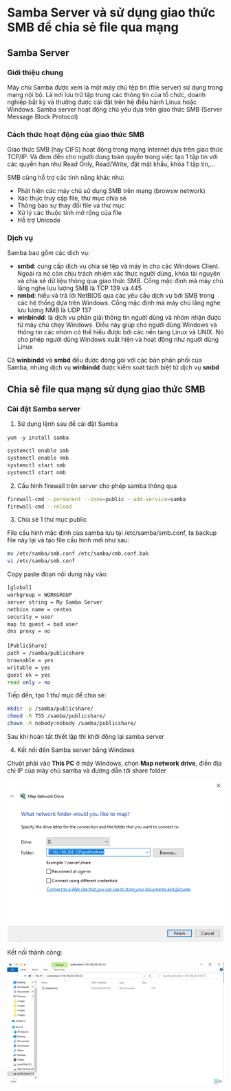 # Samba Server và sử dụng giao thức SMB để chia sẻ file qua mạng

## Samba Server

### Giới thiệu chung

Máy chủ Samba được xem là một máy chủ tệp tin (file server) sử dụng trong mạng nội bộ. Là nơi lưu trữ tập trung các thông tin của tổ chức, doanh nghiệp bất kỳ và thường được cài đặt trên hệ điều hành Linux hoặc Windows. Samba server hoạt động chủ yếu dựa trên giao thức SMB (Server Message Block Protocol)

### Cách thức hoạt động của giao thức SMB

Giao thức SMB (hay CIFS) hoạt động trong mạng Internet dựa trên giao thức TCP/IP. Và đem đến cho người dùng toàn quyền trong việc tạo 1 tập tin với các quyền hạn như Read Only, Read/Write, đặt mật khẩu, khóa 1 tập tin,...

SMB cũng hỗ trợ các tính năng khác như:
- Phát hiện các máy chủ sử dụng SMB trên mạng (browsw network)
- Xác thực truy cập file, thư mục chia sẻ
- Thông báo sự thay đổi file và thư mục
- Xử lý các thuộc tính mở rộng của file
- Hỗ trợ Unicode

### Dịch vụ

Samba bao gồm các dịch vụ:
- **smbd**: cung cấp dịch vụ chia sẻ tệp và máy in cho các Windows Client. Ngoài ra nó còn chịu trách nhiệm xác thực người dùng, khóa tài nguyên và chia sẻ dữ liệu thông qua giao thức SMB. Cổng mặc định mà máy chủ lắng nghe lưu lượng SMB là TCP 139 và 445 
- **nmbd**: hiểu và trả lời NetBIOS qua các yêu cầu dịch vụ bởi SMB trong các hệ thống dựa trên Windows. Cổng mặc định mà máy chủ lắng nghe lưu lượng NMB là UDP 137
- **winbindd**: là dịch vụ phân giải thông tin người dùng và nhóm nhận được từ máy chủ chạy Windows. Điều này giúp cho người dùng Windows và thông tin các nhóm có thể hiểu được bởi các nền tảng Linux và UNIX. Nó cho phép người dùng Windows xuất hiện và hoạt động như người dùng Linux

Cả **winbindd** và **smbd** đều được đóng gói với các bản phân phối của Samba, nhưng dịch vụ **winbindd** được kiểm soát tách biệt từ dịch vụ **smbd**

## Chia sẻ file qua mạng sử dụng giao thức SMB

### Cài đặt Samba server

1. Sử dụng lệnh sau để cài đặt Samba

```yum -y install samba```

```sh
systemctl enable smb
systemctl enable nmb
systemctl start smb
systemctl start nmb
```

2. Cấu hình firewall trên server cho phép samba thông qua

```sh
firewall-cmd --permanent --zone=public --add-service=samba
firewall-cmd --reload
```

3. Chia sẻ 1 thư mục public 

File cấu hình mặc định của samba lưu tại /etc/samba/smb.conf, ta backup file này lại và tạo file cấu hình mới như sau:

```sh
mv /etc/samba/smb.conf /etc/samba/cmb.conf.bak
vi /etc/samba/smb.conf
```

Copy paste đoạn nội dung này vào:

```sh
[global]
workgroup = WORKGROUP
server string = My Samba Server
netbios name = centos
security = user
map to guest = bad user
dns proxy = no

[PublicShare]
path = /samba/publicshare
browsable = yes
writable = yes
guest ok = yes
read only = no
```

Tiếp đến, tạo 1 thư mục để chia sẻ:

```sh
mkdir -p /samba/publicshare/
chmod -R 755 /samba/publicshare/
chown -R nobody:nobody /samba/publicshare/
```

Sau khi hoàn tất thiết lập thì khởi động lại samba server

4. Kết nối đến Samba server bằng Windows

Chuột phải vào **This PC** ở máy Windows, chọn **Map network drive**, điền địa chỉ IP của máy chủ samba và đường dẫn tới share folder

![](./images/map_network_drives.png)

Kết nối thành công:

![](./images/connect_success.png)


